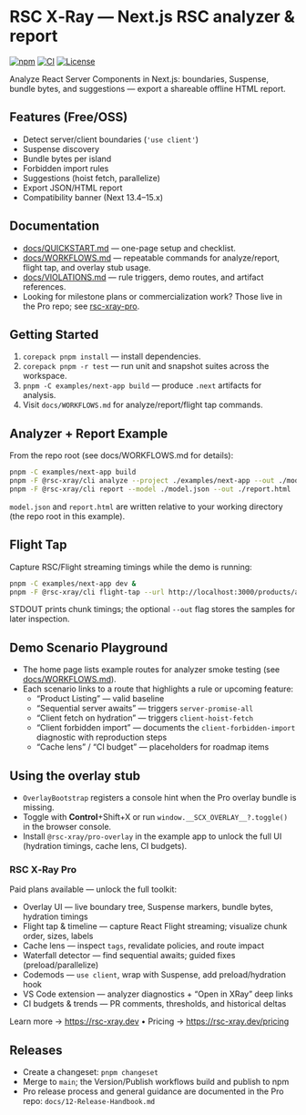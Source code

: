 # RSC X‑Ray — Next.js RSC analyzer & report

[![npm](https://img.shields.io/npm/v/@rsc-xray/cli.svg)](https://www.npmjs.com/package/@rsc-xray/cli)
[![CI](https://img.shields.io/github/actions/workflow/status/rsc-xray/rsc-xray/ci.yml?branch=main)](https://github.com/rsc-xray/rsc-xray/actions)
[![License](https://img.shields.io/badge/license-MIT-blue.svg)](LICENSE)

Analyze React Server Components in Next.js: boundaries, Suspense, bundle bytes, and suggestions — export a shareable offline HTML report.

## Features (Free/OSS)

- Detect server/client boundaries (`'use client'`)
- Suspense discovery
- Bundle bytes per island
- Forbidden import rules
- Suggestions (hoist fetch, parallelize)
- Export JSON/HTML report
- Compatibility banner (Next 13.4–15.x)

## Documentation

- [docs/QUICKSTART.md](./docs/QUICKSTART.md) — one-page setup and checklist.
- [docs/WORKFLOWS.md](./docs/WORKFLOWS.md) — repeatable commands for analyze/report, flight tap, and overlay stub usage.
- [docs/VIOLATIONS.md](./docs/VIOLATIONS.md) — rule triggers, demo routes, and artifact references.
- Looking for milestone plans or commercialization work? Those live in the Pro repo; see [rsc-xray-pro](https://github.com/rsc-xray/rsc-xray-pro).

## Getting Started

1. `corepack pnpm install` — install dependencies.
2. `corepack pnpm -r test` — run unit and snapshot suites across the workspace.
3. `pnpm -C examples/next-app build` — produce `.next` artifacts for analysis.
4. Visit `docs/WORKFLOWS.md` for analyze/report/flight tap commands.

## Analyzer + Report Example

From the repo root (see docs/WORKFLOWS.md for details):

```bash
pnpm -C examples/next-app build
pnpm -F @rsc-xray/cli analyze --project ./examples/next-app --out ./model.json
pnpm -F @rsc-xray/cli report --model ./model.json --out ./report.html
```

`model.json` and `report.html` are written relative to your working directory (the repo root in this example).

## Flight Tap

Capture RSC/Flight streaming timings while the demo is running:

```bash
pnpm -C examples/next-app dev &
pnpm -F @rsc-xray/cli flight-tap --url http://localhost:3000/products/analyzer --out ./flight.json
```

STDOUT prints chunk timings; the optional `--out` flag stores the samples for later inspection.

## Demo Scenario Playground

- The home page lists example routes for analyzer smoke testing (see [docs/WORKFLOWS.md](./docs/WORKFLOWS.md)).
- Each scenario links to a route that highlights a rule or upcoming feature:
  - “Product Listing” — valid baseline
  - “Sequential server awaits” — triggers `server-promise-all`
  - “Client fetch on hydration” — triggers `client-hoist-fetch`
  - “Client forbidden import” — documents the `client-forbidden-import` diagnostic with reproduction steps
  - “Cache lens” / “CI budget” — placeholders for roadmap items

## Using the overlay stub

- `OverlayBootstrap` registers a console hint when the Pro overlay bundle is missing.
- Toggle with **Control**+Shift+X or run `window.__SCX_OVERLAY__?.toggle()` in the browser console.
- Install `@rsc-xray/pro-overlay` in the example app to unlock the full UI (hydration timings, cache lens, CI budgets).

### RSC X‑Ray Pro

Paid plans available — unlock the full toolkit:

- Overlay UI — live boundary tree, Suspense markers, bundle bytes, hydration timings
- Flight tap & timeline — capture React Flight streaming; visualize chunk order, sizes, labels
- Cache lens — inspect `tags`, revalidate policies, and route impact
- Waterfall detector — find sequential awaits; guided fixes (preload/parallelize)
- Codemods — `use client`, wrap with Suspense, add preload/hydration hook
- VS Code extension — analyzer diagnostics + “Open in XRay” deep links
- CI budgets & trends — PR comments, thresholds, and historical deltas

Learn more → https://rsc-xray.dev • Pricing → https://rsc-xray.dev/pricing

## Releases

- Create a changeset: `pnpm changeset`
- Merge to `main`; the Version/Publish workflows build and publish to npm
- Pro release process and general guidance are documented in the Pro repo: `docs/12-Release-Handbook.md`
